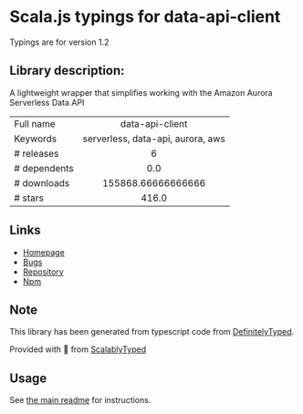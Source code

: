 
# Scala.js typings for data-api-client

Typings are for version 1.2

## Library description:
A lightweight wrapper that simplifies working with the Amazon Aurora Serverless Data API

|                    |                 |
| ------------------ | :-------------: |
| Full name          | data-api-client |
| Keywords           | serverless, data-api, aurora, aws |
| # releases         | 6 |
| # dependents       | 0.0 |
| # downloads        | 155868.66666666666 |
| # stars            | 416.0 |

## Links
- [Homepage](https://github.com/jeremydaly/data-api-client#readme)
- [Bugs](https://github.com/jeremydaly/data-api-client/issues)
- [Repository](https://github.com/jeremydaly/data-api-client)
- [Npm](https://www.npmjs.com/package/data-api-client)
    


## Note
This library has been generated from typescript code from [DefinitelyTyped](https://definitelytyped.org).

Provided with :purple_heart: from [ScalablyTyped](https://github.com/oyvindberg/ScalablyTyped)

## Usage
See [the main readme](../../readme.md) for instructions.


